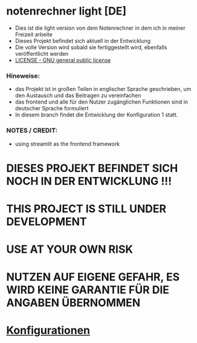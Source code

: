 # notenrechner light [DE]
- Dies ist die light version von dem Notenrechner in dem ich in meiner Freizeit arbeite
- Dieses Projekt befindet sich aktuell in der Entwicklung
- Die volle Version wird sobald sie fertiggestellt wird, ebenfalls veröffentlicht werden
- [LICENSE - GNU general public license](LICENSE)

### Hineweise:
- das Projekt ist in großen Teilen in englischer Sprache geschrieben, um den Austausch und das Beitragen zu vereinfachen
- das frontend und alle für den Nutzer zugänglichen Funktionen sind in deutscher Sprache formuliert
- In diesem branch findet die Entwicklung der Konfiguration 1 statt.

### NOTES / CREDIT:
- using streamlit as the frontend framework

# DIESES PROJEKT BEFINDET SICH NOCH IN DER ENTWICKLUNG !!!
# THIS PROJECT IS STILL UNDER DEVELOPMENT


# USE AT YOUR OWN RISK
# NUTZEN AUF EIGENE GEFAHR, ES WIRD KEINE GARANTIE FÜR DIE ANGABEN ÜBERNOMMEN


# [Konfigurationen](konfigurationen.md)